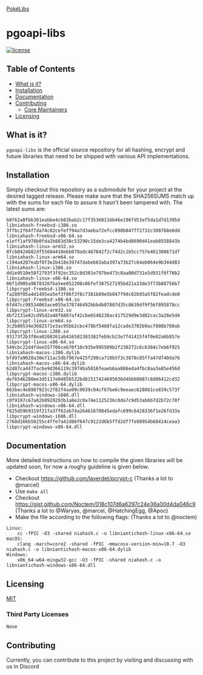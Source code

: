 [PokéLibs](https://github.com/pokelibs)

# pgoapi-libs
[![license](https://img.shields.io/github/license/pokelibs/pgoapi-libs.svg?maxAge=2592000?style=flat-square)](https://github.com/pokelibs/pgoapi-libs/blob/master/LICENSE.md)

## Table of Contents

* [What is it?](#what-is-it)
* [Installation](#installation)
* [Documentation](#documentation)
* [Contributing](#contributing)
  * [Core Maintainers](#core-maintainers)
* [Licensing](#licensing)

## What is it?
`pgoapi-libs` is the official source repository for all hashing, encrypt and future libraries that need to be shipped with various API implementations.

## Installation
Simply checkout this repository as a submodule for your project at the desired tagged release.
Please make sure that the SHA256SUMS match up with the sums for each file to assure it hasn't been tampered with.
The latest sums are:

```
b8f62a0fbb301eabbe4cb83bab2c17f35360116b46e196fd53ef5da1d7d1395d  libniahash-freebsd-i386.so
3ffbc2f64ffda74c82cefeff94a7d3aeba72efcc890b847ff2732c308768e6dd  libniahash-freebsd-x86-64.so
e1eff1af978b0fda2b883d38c53290c15de3ca4274b4bd8690d41eab8558843b  libniahash-linux-arm32.so
8fcb0424682df55684410ebb078adc467842f2cf4d2c1b5cc757e461388671df  libniahash-linux-arm64.so
c194a4207eabf0f3e2b418e39747dabeb63aba397a73b27c64eb064e9b344d83  libniahash-linux-i386.so
dd1e9510e58f2793f3f92ec352c8d301e797be473c8aa00d731e5d931f0f76b2  libniahash-linux-x86-64.so
06f1d905a9678326fba5ee052208c06fef387527195bd21a33de3f73b88756b7  libpcrypt-freebsd-i386.so
fa280f05a4d1495ea5ef3f06f3f8c7381b89e5b847f9dc02b95a5f82feadcde0  libpcrypt-freebsd-x86-64.so
6fd47cc98534065ace055e378746492bbb4b07807d35c8639df9f56f895878cc  libpcrypt-linux-arm32.so
4bf2131e82cd95d2a48f6807af42cbe6540238ac417529d9e3d82cac3a28e5d4  libpcrypt-linux-arm64.so
3c2b00534e3682571e3ac95bb2cbc478bf5468fa12cade3702b9acf808b780ab  libpcrypt-linux-i386.so
93173f2b3f8ea0268261ab416582383382feb9cb23e7f41415f4f0e02a6b857e  libpcrypt-linux-x86-64.so
549cbc22d4fdee557706ceb70f10c935e995509b2f230272c6c6384c7eb6f925  libniahash-macos-i386.dylib
bfd97a9028a30e711ac5db7967e425f298ca710b5f3c3878c85ffa47df40da76  libniahash-macos-x86-64.dylib
62d87ca447fac6e9d366119c3974ba5016feaeb6aa886eda4fbc8aa3e85e456d  libpcrypt-macos-i386.dylib
def6546280ee3d5117e04856532bd81517424695036d4bb60887c8d06412cd32  libpcrypt-macos-x86-64.dylib
663bec4e8987923c2f82f4aa99c9039c04cf67be6c9eeaec628861ce839c573f  libniahash-windows-i686.dll
c0f9197c67a82b0920293b1a8e2c0a74e1125236c0da7c9d53ab6b7d2b72c70f  libniahash-windows-x86-64.dll
f625d59b9319f21fa37f62ab74a26461670845edafc699c6428336f1e26fd33a  libpcrypt-windows-i686.dll
2768d166b50255c4ffe7a42d86f647c9122d6b5ffd2df7fe98954b60414ceaa3  libpcrypt-windows-x86-64.dll
```

## Documentation
More detailed instructions on how to compile the given libraries will be updated soon, for now a roughy guideline is given below.

* Checkout https://github.com/laverdet/pcrypt-c (Thanks a lot to @marcel)
* Use `make all`
* Checkout https://gist.github.com/Noctem/018c107d6a6297c24e36a00d4da046c9 (Thanks a lot to @Waryas, @marcel, @HatchingEgg, @Apoc)
* Make the file according to the following flags: (Thanks a lot to @noctem)
```
Linux:
	cc -fPIC -O3 -shared niahash.c -o libniantichash-linux-x86-64.so
macOS:
	clang -march=core2 -shared -fPIC -mmacosx-version-min=10.7 -O3 niahash.c -o libniantichash-macos-x86-64.dylib
Windows:
	x86_64-w64-mingw32-gcc -O3 -fPIC -shared niahash.c -o libniantichash-windows-x86-64.dll
```

## Licensing
[MIT](https://github.com/pokelibs/pgoapi-libs/blob/master/LICENSE)

### Third Party Licenses
    None

## Contributing
Currently, you can contribute to this project by visiting and discussing with us in Discord
